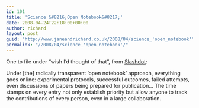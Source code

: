 ```yaml
---
id: 101
title: 'Science &#8216;Open Notebook&#8217;'
date: 2008-04-24T22:18:00+00:00
author: richard
layout: post
guid: "http://www.janeandrichard.co.uk/2008/04/science_'open_notebook'"
permalink: "/2008/04/science_'open_notebook'/"
---
```

One to file under &#8220;wish I&#8217;d thought of that&#8221;, from [Slashdot](http://science.slashdot.org/article.pl?sid=08/04/22/0041232&from=rss):

Under [the] radically transparent &#8216;open notebook&#8217; approach, everything goes online: experimental protocols, successful outcomes, failed attempts, even discussions of papers being prepared for publication&#8230; The time stamps on every entry not only establish priority but allow anyone to track the contributions of every person, even in a large collaboration.